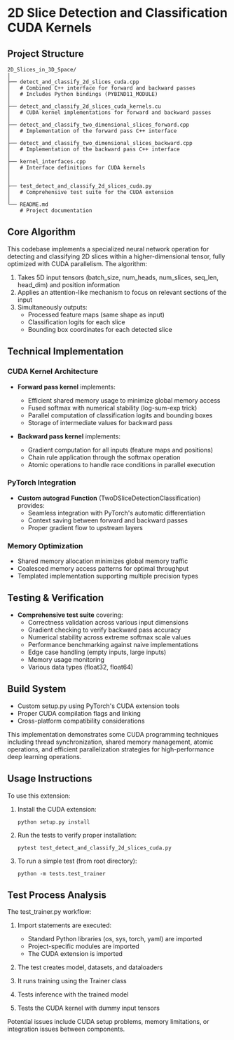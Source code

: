 # 2D Slice Detection and Classification CUDA Kernels

## Project Structure
```
2D_Slices_in_3D_Space/
│
├── detect_and_classify_2d_slices_cuda.cpp
│   # Combined C++ interface for forward and backward passes
│   # Includes Python bindings (PYBIND11_MODULE)
│
├── detect_and_classify_2d_slices_cuda_kernels.cu
│   # CUDA kernel implementations for forward and backward passes
│
├── detect_and_classify_two_dimensional_slices_forward.cpp
│   # Implementation of the forward pass C++ interface
│
├── detect_and_classify_two_dimensional_slices_backward.cpp
│   # Implementation of the backward pass C++ interface
│
├── kernel_interfaces.cpp
│   # Interface definitions for CUDA kernels
│
│
├── test_detect_and_classify_2d_slices_cuda.py
│   # Comprehensive test suite for the CUDA extension
│
└── README.md
    # Project documentation
```

## Core Algorithm

This codebase implements a specialized neural network operation for detecting and classifying 2D slices within a higher-dimensional tensor, fully optimized with CUDA parallelism. The algorithm:

1. Takes 5D input tensors (batch_size, num_heads, num_slices, seq_len, head_dim) and position information
2. Applies an attention-like mechanism to focus on relevant sections of the input
3. Simultaneously outputs:
   - Processed feature maps (same shape as input)
   - Classification logits for each slice
   - Bounding box coordinates for each detected slice

## Technical Implementation

### CUDA Kernel Architecture
- **Forward pass kernel** implements:
  - Efficient shared memory usage to minimize global memory access
  - Fused softmax with numerical stability (log-sum-exp trick)
  - Parallel computation of classification logits and bounding boxes
  - Storage of intermediate values for backward pass

- **Backward pass kernel** implements:
  - Gradient computation for all inputs (feature maps and positions)
  - Chain rule application through the softmax operation
  - Atomic operations to handle race conditions in parallel execution

### PyTorch Integration
- **Custom autograd Function** (TwoDSliceDetectionClassification) provides:
  - Seamless integration with PyTorch's automatic differentiation
  - Context saving between forward and backward passes
  - Proper gradient flow to upstream layers

### Memory Optimization
- Shared memory allocation minimizes global memory traffic
- Coalesced memory access patterns for optimal throughput
- Templated implementation supporting multiple precision types

## Testing & Verification
- **Comprehensive test suite** covering:
  - Correctness validation across various input dimensions
  - Gradient checking to verify backward pass accuracy
  - Numerical stability across extreme softmax scale values
  - Performance benchmarking against naive implementations
  - Edge case handling (empty inputs, large inputs)
  - Memory usage monitoring
  - Various data types (float32, float64)

## Build System
- Custom setup.py using PyTorch's CUDA extension tools
- Proper CUDA compilation flags and linking
- Cross-platform compatibility considerations

This implementation demonstrates some CUDA programming techniques including thread synchronization, shared memory management, atomic operations, and efficient parallelization strategies for high-performance deep learning operations.

## Usage Instructions

To use this extension:

1. Install the CUDA extension:
   ```
   python setup.py install
   ```

2. Run the tests to verify proper installation:
   ```
   pytest test_detect_and_classify_2d_slices_cuda.py
   ```

3. To run a simple test (from root directory):
   ```
   python -m tests.test_trainer
   ```

## Test Process Analysis

The test_trainer.py workflow:

1. Import statements are executed:
   - Standard Python libraries (os, sys, torch, yaml) are imported
   - Project-specific modules are imported
   - The CUDA extension is imported

2. The test creates model, datasets, and dataloaders

3. It runs training using the Trainer class

4. Tests inference with the trained model

5. Tests the CUDA kernel with dummy input tensors

Potential issues include CUDA setup problems, memory limitations, or integration issues between components.


